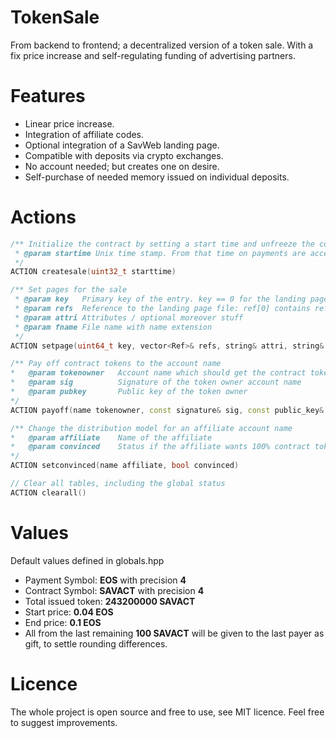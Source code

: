 # TokenSale
From backend to frontend; a decentralized version of a token sale. With a fix price increase and self-regulating funding of advertising partners.

# Features
- Linear price increase.
- Integration of affiliate codes.
- Optional integration of a SavWeb landing page.
- Compatible with deposits via crypto exchanges.
- No account needed; but creates one on desire.
- Self-purchase of needed memory issued on individual deposits.

# Actions
```cpp
/** Initialize the contract by setting a start time and unfreeze the contract   
 * @param startime Unix time stamp. From that time on payments are accepted  
 */
ACTION createsale(uint32_t starttime)
```
```cpp
/** Set pages for the sale
 * @param key   Primary key of the entry. key == 0 for the landing page
 * @param refs  Reference to the landing page file: ref[0] contains referred transaction of the first transaction. If the file is portioned there is a second entry ref[1] with a reference to the last entry
 * @param attri Attributes / optional moreover stuff
 * @param fname File name with name extension
 */
ACTION setpage(uint64_t key, vector<Ref>& refs, string& attri, string& fname)
```
```cpp
/** Pay off contract tokens to the account name
*	@param tokenowner	Account name which should get the contract tokens
* 	@param sig			Signature of the token owner account name
* 	@param pubkey		Public key of the token owner
*/
ACTION payoff(name tokenowner, const signature& sig, const public_key& pubkey, name rampayer)
```
```cpp
/** Change the distribution model for an affiliate account name
*	@param affiliate	Name of the affiliate
* 	@param convinced    Status if the affiliate wants 100% contract token or a bit in system token
*/
ACTION setconvinced(name affiliate, bool convinced)
```
```cpp
// Clear all tables, including the global status
ACTION clearall()
```

# Values
Default values defined in globals.hpp

- Payment Symbol: **EOS** with precision **4**
- Contract Symbol: **SAVACT** with precision **4**
- Total issued token: **243200000 SAVACT**
- Start price: **0.04 EOS**
- End price: **0.1 EOS**
- All from the last remaining **100 SAVACT** will be given to the last payer as gift, to settle rounding differences.

# Licence
The whole project is open source and free to use, see MIT licence. Feel free to suggest improvements.
